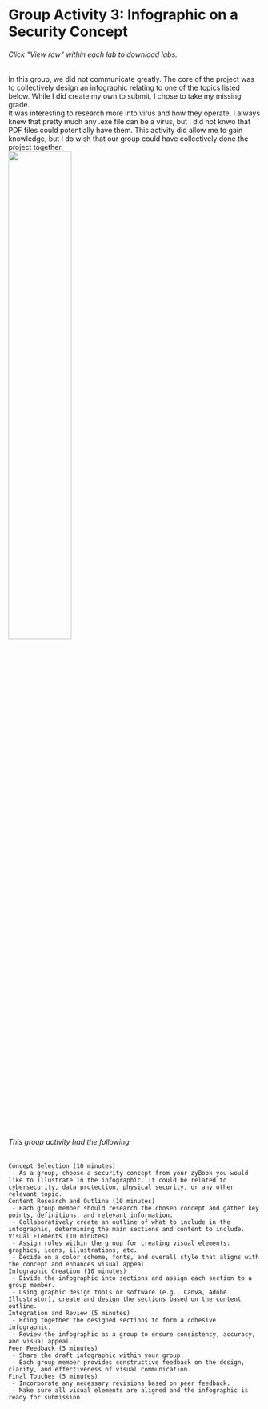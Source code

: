 <h1>Group Activity 3: Infographic on a Security Concept </h1>
<h6>Click "View raw" within each lab to download labs.</h6>
In this group, we did not communicate greatly. The core of the project was to collectively design an infographic relating to one of the topics listed below. While I did create my own to submit, I chose to take my missing grade.
<br>
It was interesting to research more into virus and how they operate. I always knew that pretty much any .exe file can be a virus, but I did not knwo that PDF files could potentially have them. This activity did allow me to gain knowledge, but I do wish that our group could have collectively done the project together.
<br>
<img src="https://github.com/user-attachments/assets/24ed2055-8d31-44cc-b85f-b4fe71d58e66" height="50%" width="50%" />

<h6>This group activity had the following:</h6>

    Concept Selection (10 minutes)
     - As a group, choose a security concept from your zyBook you would like to illustrate in the infographic. It could be related to cybersecurity, data protection, physical security, or any other relevant topic.
    Content Research and Outline (10 minutes)
     - Each group member should research the chosen concept and gather key points, definitions, and relevant information.
     - Collaboratively create an outline of what to include in the infographic, determining the main sections and content to include.
    Visual Elements (10 minutes)
     - Assign roles within the group for creating visual elements: graphics, icons, illustrations, etc.
     - Decide on a color scheme, fonts, and overall style that aligns with the concept and enhances visual appeal.
    Infographic Creation (10 minutes)
     - Divide the infographic into sections and assign each section to a group member.
     - Using graphic design tools or software (e.g., Canva, Adobe Illustrator), create and design the sections based on the content outline.
    Integration and Review (5 minutes)
     - Bring together the designed sections to form a cohesive infographic.
     - Review the infographic as a group to ensure consistency, accuracy, and visual appeal.
    Peer Feedback (5 minutes)
     - Share the draft infographic within your group.
     - Each group member provides constructive feedback on the design, clarity, and effectiveness of visual communication.
    Final Touches (5 minutes)
     - Incorporate any necessary revisions based on peer feedback.
     - Make sure all visual elements are aligned and the infographic is ready for submission.

